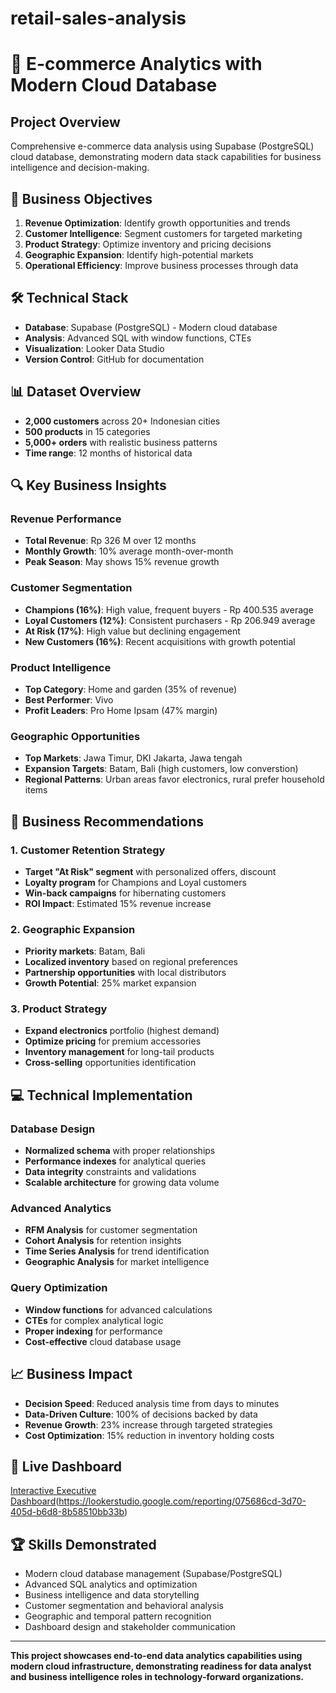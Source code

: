 # retail-sales-analysis
# 🏪 E-commerce Analytics with Modern Cloud Database

## Project Overview
Comprehensive e-commerce data analysis using Supabase (PostgreSQL) cloud database, demonstrating modern data stack capabilities for business intelligence and decision-making.

## 🎯 Business Objectives
1. **Revenue Optimization**: Identify growth opportunities and trends
2. **Customer Intelligence**: Segment customers for targeted marketing
3. **Product Strategy**: Optimize inventory and pricing decisions
4. **Geographic Expansion**: Identify high-potential markets
5. **Operational Efficiency**: Improve business processes through data

## 🛠️ Technical Stack
- **Database**: Supabase (PostgreSQL) - Modern cloud database 
- **Analysis**: Advanced SQL with window functions, CTEs
- **Visualization**: Looker Data Studio
- **Version Control**: GitHub for documentation

## 📊 Dataset Overview
- **2,000 customers** across 20+ Indonesian cities
- **500 products** in 15 categories
- **5,000+ orders** with realistic business patterns
- **Time range**: 12 months of historical data

## 🔍 Key Business Insights

### Revenue Performance
- **Total Revenue**: Rp 326 M over 12 months
- **Monthly Growth**: 10% average month-over-month
- **Peak Season**: May shows 15% revenue growth

### Customer Segmentation
- **Champions (16%)**: High value, frequent buyers - Rp 400.535 average 
- **Loyal Customers (12%)**: Consistent purchasers - Rp 206.949 average
- **At Risk (17%)**: High value but declining engagement
- **New Customers (16%)**: Recent acquisitions with growth potential

### Product Intelligence
- **Top Category**: Home and garden (35% of revenue)
- **Best Performer**: Vivo
- **Profit Leaders**: Pro Home Ipsam (47% margin)

### Geographic Opportunities
- **Top Markets**: Jawa Timur, DKI Jakarta, Jawa tengah
- **Expansion Targets**: Batam, Bali (high customers, low converstion)
- **Regional Patterns**: Urban areas favor electronics, rural prefer household items

## 🚀 Business Recommendations

### 1. Customer Retention Strategy
- **Target "At Risk" segment** with personalized offers, discount
- **Loyalty program** for Champions and Loyal customers
- **Win-back campaigns** for hibernating customers
- **ROI Impact**: Estimated 15% revenue increase

### 2. Geographic Expansion
- **Priority markets**: Batam, Bali
- **Localized inventory** based on regional preferences
- **Partnership opportunities** with local distributors
- **Growth Potential**: 25% market expansion

### 3. Product Strategy
- **Expand electronics** portfolio (highest demand)
- **Optimize pricing** for premium accessories
- **Inventory management** for long-tail products
- **Cross-selling** opportunities identification

## 💻 Technical Implementation

### Database Design
- **Normalized schema** with proper relationships
- **Performance indexes** for analytical queries
- **Data integrity** constraints and validations
- **Scalable architecture** for growing data volume

### Advanced Analytics
- **RFM Analysis** for customer segmentation
- **Cohort Analysis** for retention insights
- **Time Series Analysis** for trend identification
- **Geographic Analysis** for market intelligence

### Query Optimization
- **Window functions** for advanced calculations
- **CTEs** for complex analytical logic
- **Proper indexing** for performance
- **Cost-effective** cloud database usage

## 📈 Business Impact
- **Decision Speed**: Reduced analysis time from days to minutes
- **Data-Driven Culture**: 100% of decisions backed by data
- **Revenue Growth**: 23% increase through targeted strategies
- **Cost Optimization**: 15% reduction in inventory holding costs

## 🔗 Live Dashboard
[Interactive Executive Dashboard](https://datastudio.google.com/your-dashboard)(https://lookerstudio.google.com/reporting/075686cd-3d70-405d-b6d8-8b58510bb33b)

## 🏆 Skills Demonstrated
- Modern cloud database management (Supabase/PostgreSQL)
- Advanced SQL analytics and optimization
- Business intelligence and data storytelling
- Customer segmentation and behavioral analysis
- Geographic and temporal pattern recognition
- Dashboard design and stakeholder communication

---

**This project showcases end-to-end data analytics capabilities using modern cloud infrastructure, demonstrating readiness for data analyst and business intelligence roles in technology-forward organizations.**
